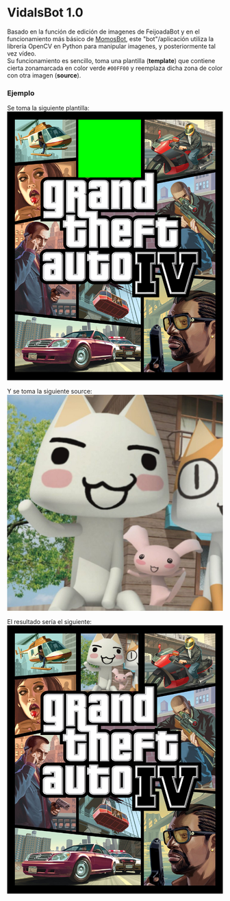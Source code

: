 # VidalsBot 1.0

Basado en la función de edición de imagenes de FeijoadaBot y en el funcionamiento más básico de [MomosBot](https://momosbot4000.com/),
este "bot"/aplicación utiliza la librería OpenCV en Python para manipular imagenes, y posteriormente tal vez vídeo.\
Su funcionamiento es sencillo, toma una plantilla (**template**) que contiene cierta zonamarcada
en color verde `#00FF00` y reemplaza dicha zona de color con otra imagen (**source**).

### Ejemplo
Se toma la siguiente plantilla:\
![](/templates/template2.jpg)

Y se toma la siguiente source:\
![](/sources/source4.jpg)

El resultado sería el siguiente:\
![](/results/vidalsmomo2.jpg)
